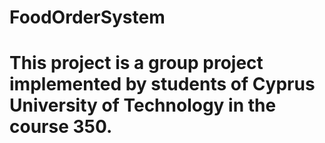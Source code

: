 # FoodOrderSystem
# This project is a group project implemented by students of Cyprus University of Technology in the course 350. 
